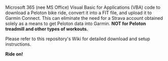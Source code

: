 Microsoft 365 (nee MS Office) Visual Basic for Applications (VBA) code to download a Peloton bike ride, convert it into a FIT file, and upload it to Garmin Connect. This can eliminate the need for a Strava account obtained solely as a means to get Peloton data into Garmin.  **NOT for Peloton treadmill and other types of workouts.**

Please refer to this repository's Wiki for detailed download and setup instructions.

**Ride on!**

